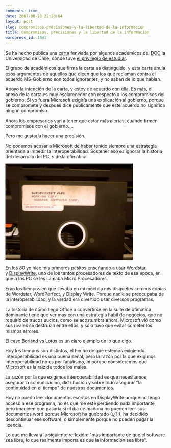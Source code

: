 ```yaml
---
comments: true
date: 2007-08-28 22:28:04
layout: post
slug: compromisos-precisiones-y-la-libertad-de-la-informacion
title: Compromisos, precisiones y la libertad de la información
wordpress_id: 1841
---
```


Se ha hecho pública una [carta](http://replay.web.archive.org/20071017000912/http://www.elfrancotirador.cl/archivos/082707_dcc_responde_quepasa.pd) fenviada por algunos académicos del [DCC](http://replay.web.archive.org/20071017000912/http://dcc.uchile.clde/) la Universidad de Chile, donde tuve [el privilegio de estudiar](http://replay.web.archive.org/20071017000912/http://www.dcc8090.cl/).

El grupo de académicos que firma la carta es distinguido, y esta carta anula esos argumentos de aquellos que dicen que los que reclaman contra el acuerdo MS-Gobierno son todos ignorantes, y no saben de lo que hablan.

Apoyo la intención de la carta, y estoy de acuerdo con ella. Es más, el anexo de la carta es muy esclarecedor con respecto a los compromisos del gobierno. Si yo fuera Microsoft exigiría una explicación al gobierno, porque se compromete y después dice públicamente que este acuerdo no significa ningún compromiso.

Ahora los empresarios van a tener que estar más alertas, cuando firmen compromisos con el gobierno....

Pero me gustaría hacer una precisión.

No podemos acusar a Microsoft de haber tenido siempre una estrategia orientada a impedir la interoperabilidad. Sostener eso es ignorar la historia del desarrollo del PC, y de la ofimática.

![](wordstar-thumb-400x300.jpg)

En los 80 yo hice mis primeros pesitos enseñando a usar [Wordstar](http://replay.web.archive.org/20071017000912/http://es.wikipedia.org/wiki/WordStar), y [DisplayWrite](http://replay.web.archive.org/20071017000912/http://en.wikipedia.org/wiki/IBM_DisplayWrite), uno de los tantos procesadores de texto de esa época, en que a los PC se les llamaba Micro Procesadores.

Eran los tiempos en que llevaba en mi mochila mis disquetes con mis copias de Wordstar, WordPerfect, y Display Write. Porque nadie se preocupaba de la interoperabilidad, y la verdad era divertido usar diversos programas.

La historia de cómo llegó Office a convertirse en la suite de ofimática dominante tiene que ver más con una estrategia hábil de negocios, que no requirió de trucos sucios, como se acostumbra ahora. Microsoft vió como sus rivales se destruían entre ellos, y sólo tuvo que evitar cometer los mismos errores.

El [caso Borland vs Lotus](http://replay.web.archive.org/20071017000912/http://en.wikipedia.org/wiki/Lotus_v._Borland) es un claro ejemplo de lo que digo.

Hoy los tiempos son distintos, el hecho de que estemos exigiendo interoperabilidad es una buena señal, pero la razón por la que exigimos interoperabilidad no es por fanatismo, ni porque consideremos que Microsoft es la raiz de todos los males.

La razón por la que exigimos interoperabilidad es que necesitamos asegurar la comunicación, distribución y sobre todo asegurar "la continuidad en el tiempo" de nuestros documentos.

Hoy no puedo leer documentos escritos en DisplayWrite porque no tengo acceso a ese programa, no es que me esté perdiendo nada importante, pero imaginen que pasaría si el día de mañana no pueden leer sus documentos word porque Microsoft ha quebrado (¡¿?!), ha decidido descontinuar ese software, o simplemente porque no pueden pagar la licencia.

Lo que me lleva a la siguiente reflexión: "más importante de que el software sea libre, lo que realmente importa es que la información sea libre".


